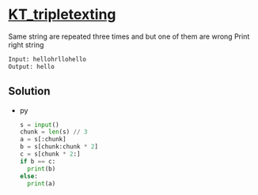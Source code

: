 # [KT_tripletexting](https://open.kattis.com/problems/tripletexting)

Same string are repeated three times and but one of them are wrong
Print right string

```txt
Input: hellohrllohello
Output: hello
```

## Solution

* py

  ```py
  s = input()
  chunk = len(s) // 3
  a = s[:chunk]
  b = s[chunk:chunk * 2]
  c = s[chunk * 2:]
  if b == c:
    print(b)
  else:
    print(a)
  ```

